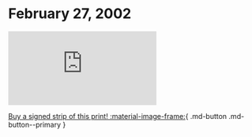 # February 27, 2002

![](https://www.achewood.com/comic.php?date=02272002)

[Buy a signed strip of this print! :material-image-frame:](https://achewood-holiday-pop-up.myshopify.com/products/strip#02272002){ .md-button .md-button--primary }
